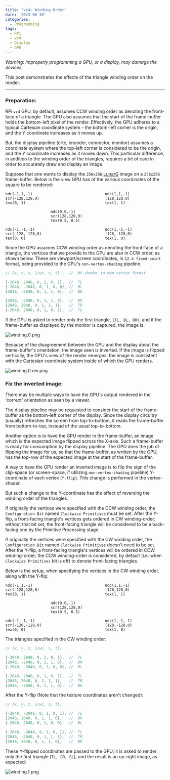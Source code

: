 ```yaml
---
title: "vc4: Winding Order"
date: '2023-06-30'
categories:
  - Programming
tags:
  - RPi
  - vc4
  - Display
  - GPU
---
```


*Warning: Improperly programming a GPU, or a display, may damage the devices.*

This post demonstrates the effects of the triangle winding order on the render.

---

### **Preparation:**

RPi `vc4` GPU, by default, assumes CCW winding order as denoting the front-face
of a triangle. The GPU also assumes that the start of the frame-buffer holds
the bottom-left pixel of the render. Effectively, the GPU adheres to a
typical Cartesian coordinate system - the bottom-left corner is the origin, and
the Y coordinate increases as it moves up.

But, the display pipeline (crtc, encoder, connector, monitor) assumes a
coordinate system where the top-left corner is considered to be the origin, and
the Y coordinate increases as it moves down. This particular difference, in
addition to the winding order of the triangles, requires a bit of care in order
to accurately draw and display an image.

Suppose that one wants to display the `256x256`
[LunarG](https://github.com/KhronosGroup/Vulkan-Tools/blob/main/cube/lunarg.ppm.h)
image on a `256x256` frame-buffer. Below is the view GPU has of the
various coordinates of the square to be rendered:

```
ndc(-1,1,-1)                                ndc(1,1,-1)
scr(-128,128,0)                             (128,128,0)
tex(0, 1)                                   tex(1, 1)

                    ndc(0,0,-1)
                    scr(128,128,0)
                    tex(0.5, 0.5)

ndc(-1,-1,-1)                               ndc(1,-1,-1)
scr(-128,-128,0)                            (128,-128,0)
tex(0, 0)                                   tex(1, 0)
```

Since the GPU assumes CCW winding order as denoting the front-face of a
triangle, the vertices that we provide to the GPU are also in CCW order, as
shown below. These are viewport/screen coordinates, in `12.4 fixed-point`
format, being provided to the GPU's `non-vertex-shading` pipeline.

``` c
// {x, y, z, 1/wc, s, t}    //  NV-shader in-mem vertex format

{-2048, 2048, 0, 1, 0, 1},  //  TL
{-2048, -2048, 0, 1, 0, 0}, //  BL
{2048, -2048, 0, 1, 1, 0},  //  BR

{2048, -2048, 0, 1, 1, 0},  //  BR
{2048, 2048, 0, 1, 1, 1},   //  TR
{-2048, 2048, 0, 1, 0, 1},  //  TL
```

If the GPU is asked to render only the first triangle, `(TL, BL, BR)`, and if
the frame-buffer as displayed by the monitor is captured, the image is:

![winding.0.png](/wip/images/winding.0.png)

Because of the disagreement between the GPU and the display about the
frame-buffer's orientation, the image seen is inverted. If the image is flipped
vertically, the GPU's view of the render emerges: the image is consistent with
the Cartesian coordinate system inside of which the GPU renders.

![winding.0.rev.png](/wip/images/winding.0.rev.png)

### **Fix the inverted image:**

There may be multiple ways to have the GPU's output rendered in the 'correct'
orientation as seen by a viewer.

The display pipeline may be requested to consider the start of the frame-buffer
as the bottom-left corner of the display. Since the display circuitry
(usually) refreshes the screen from top-to-bottom, it reads the frame-buffer
from bottom-to-top, instead of the usual top-to-bottom.

Another option is to have the GPU render in the frame-buffer, an image which is
the expected image flipped across the X-axis. Such a frame-buffer is ready for
consumption by the display pipeline. The GPU does the job of flipping
the image for us, so that the frame-buffer, as written by the GPU, has the
top-row of the expected image at the start of the frame-buffer.

A way to have the GPU render an inverted image is to flip the sign of the
clip-space (or screen-space, if utilizing `non-vertex-shading` pipeline)
Y-coordinate of each vertex (`Y-flip`). This change is performed in the
vertex-shader.

But such a change to the Y-coordinate has the effect of reversing the winding
order of the triangles.

If originally the vertices were specified with the CCW winding order, the
`Configuration Bit` named `Clockwise Primitives` must be set. After the
Y-flip, a front-facing triangle's vertices gets ordered in CW
winding-order; without that bit set, the front-facing triangle will be
considered to be a back-facing one by the Primitive Processing stage.

If originally the vertices were specified with the CW winding order, the
`Configuration Bit` named `Clockwise Primitives` doesn't need to be set.
After the Y-flip, a front-facing triangle's vertices will be ordered in CCW
winding-order; the CCW winding-order is considered, by default
(i.e. when `Clockwise Primitives` bit is off) to denote front-facing
triangles.

Below is the setup, when specifying the vertices in the CW winding order, along
with the Y-flip:

```
ndc(-1,1,-1)                                ndc(1,1,-1)
scr(-128,128,0)                             (128,128,0)
tex(0, 1)                                   tex(1, 1)

                    ndc(0,0,-1)
                    scr(128,128,0)
                    tex(0.5, 0.5)

ndc(-1,-1,-1)                               ndc(1,-1,-1)
scr(-128,-128,0)                            (128,-128,0)
tex(0, 0)                                   tex(1, 0)
```

The triangles specified in the CW winding order:

``` c
// {x, y, z, 1/wc, s, t},

{-2048, 2048, 0, 1, 0, 1},  //  TL
{2048, -2048, 0, 1, 1, 0},  //  BR
{-2048, -2048, 0, 1, 0, 0}, //  BL

{-2048, 2048, 0, 1, 0, 1},  //  TL
{2048, 2048, 0, 1, 1, 1},   //  TR
{2048, -2048, 0, 1, 1, 0},  //  BR
```

After the Y-flip (Note that the texture coordinates aren't changed):

``` c
// {x, y, z, 1/wc, s, t},

{-2048, -2048, 0, 1, 0, 1}, //  TL
{2048, 2048, 0, 1, 1, 0},   //  BR
{-2048, 2048, 0, 1, 0, 0},  //  BL

{-2048, -2048, 0, 1, 0, 1}, //  TL
{2048, -2048, 0, 1, 1, 1},  //  TR
{2048, 2048, 0, 1, 1, 0},   //  BR
```

These Y-flipped coordinates are passed to the GPU; it is asked to render only
the first triangle (`TL, BR, BL`), and the result is an up-right image, as
expected:

![winding.1.png](/wip/images/winding.1.png)
